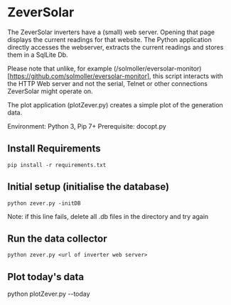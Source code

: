 # ZeverSolar

The ZeverSolar inverters have a (small) web server. Opening that page displays the
current readings for that website.
The Python application directly accesses the webserver, extracts the current readings
and stores them in a SqlLite Db.

Please note that unlike, for example (/solmoller/eversolar-monitor)[https://github.com/solmoller/eversolar-monitor], this script interacts with the HTTP Web server and not the serial, Telnet or other connections ZeverSolar might operate on.

The plot application (plotZever.py) creates a simple plot of the generation data.

Environment: Python 3, Pip 7+
Prerequisite: docopt.py

## Install Requirements

	pip install -r requirements.txt

## Initial setup (initialise the database)

    python zever.py -initDB
	
Note: if this line fails, delete all .db files in the directory and try again

## Run the data collector

    python zever.py <url of inverter web server>

## Plot today's data


   python plotZever.py --today
